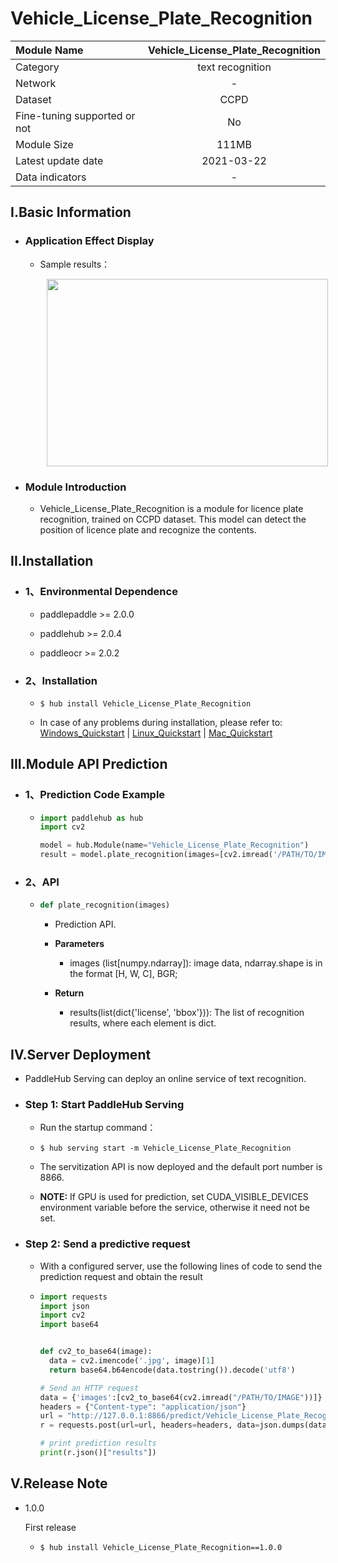 # Vehicle_License_Plate_Recognition

|Module Name|Vehicle_License_Plate_Recognition|
| :--- | :---: |
|Category|text recognition|
|Network|-|
|Dataset|CCPD|
|Fine-tuning supported or not|No|
|Module Size|111MB|
|Latest update date|2021-03-22|
|Data indicators|-|


## I.Basic Information

- ### Application Effect Display
  - Sample results：
    <p align="center">
    <img src="https://ai-studio-static-online.cdn.bcebos.com/35a3dab32ac948549de41afba7b51a5770d3f872d60b437d891f359a5cef8052"  width = "450" height = "300" hspace='10'/> <br />
    </p>


- ### Module Introduction

  - Vehicle_License_Plate_Recognition is a module for licence plate recognition, trained on CCPD dataset. This model can detect the position of licence plate and recognize the contents.


## II.Installation

- ### 1、Environmental Dependence  

  - paddlepaddle >= 2.0.0  

  - paddlehub >= 2.0.4

  - paddleocr >= 2.0.2  

- ### 2、Installation

  - ```shell
    $ hub install Vehicle_License_Plate_Recognition
    ```
  - In case of any problems during installation, please refer to: [Windows_Quickstart]() | [Linux_Quickstart]() | [Mac_Quickstart]()

## III.Module API Prediction

- ### 1、Prediction Code Example

  - ```python
    import paddlehub as hub
    import cv2

    model = hub.Module(name="Vehicle_License_Plate_Recognition")
    result = model.plate_recognition(images=[cv2.imread('/PATH/TO/IMAGE')])
    ```

- ### 2、API

  - ```python
    def plate_recognition(images)
    ```

    - Prediction API.

    - **Parameters**

      - images (list\[numpy.ndarray\]): image data, ndarray.shape is in the format [H, W, C], BGR;


    - **Return**
      - results(list(dict{'license', 'bbox'})): The list of recognition results, where each element is dict.


## IV.Server Deployment

- PaddleHub Serving can deploy an online service of text recognition.

- ### Step 1: Start PaddleHub Serving

  - Run the startup command：
  - ```shell
    $ hub serving start -m Vehicle_License_Plate_Recognition
    ```

  - The servitization API is now deployed and the default port number is 8866.

  - **NOTE:**  If GPU is used for prediction, set CUDA_VISIBLE_DEVICES environment variable before the service, otherwise it need not be set.

- ### Step 2: Send a predictive request

  - With a configured server, use the following lines of code to send the prediction request and obtain the result

  - ```python
    import requests
    import json
    import cv2
    import base64


    def cv2_to_base64(image):
      data = cv2.imencode('.jpg', image)[1]
      return base64.b64encode(data.tostring()).decode('utf8')

    # Send an HTTP request
    data = {'images':[cv2_to_base64(cv2.imread("/PATH/TO/IMAGE"))]}
    headers = {"Content-type": "application/json"}
    url = "http://127.0.0.1:8866/predict/Vehicle_License_Plate_Recognition"
    r = requests.post(url=url, headers=headers, data=json.dumps(data))

    # print prediction results
    print(r.json()["results"])
    ```


## V.Release Note

* 1.0.0

  First release

  - ```shell
    $ hub install Vehicle_License_Plate_Recognition==1.0.0
    ```
